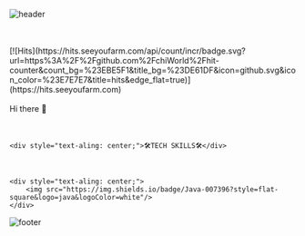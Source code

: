 ![header](https://capsule-render.vercel.app/api?type=waving&color=timeAuto&height=300&section=header&text=chi%20World&fontSize=90&&fontColor=d6ace6&animation=twinkling)

<br/>
<br/>

<div>
[![Hits](https://hits.seeyoufarm.com/api/count/incr/badge.svg?url=https%3A%2F%2Fgithub.com%2FchiWorld%2Fhit-counter&count_bg=%23EBE5F1&title_bg=%23DE61DF&icon=github.svg&icon_color=%23E7E7E7&title=hits&edge_flat=true)](https://hits.seeyoufarm.com)
</div>

<br/>
	<div style="text-aling: center;">Hi there 👋</div>
<br/>
<br/>

	<div style="text-aling: center;">🛠TECH SKILLS🛠</div>
<br/>

	<div style="text-aling: center;">
		<img src="https://img.shields.io/badge/Java-007396?style=flat-square&logo=java&logoColor=white"/>
	</div>
![footer](https://capsule-render.vercel.app/api?section=footer)
